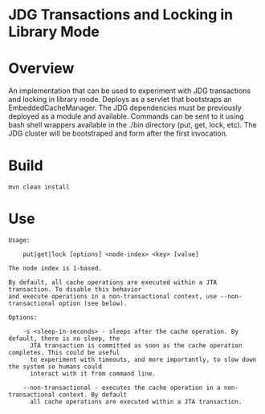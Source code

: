 # JDG Transactions and Locking in Library Mode

# Overview

An implementation that can be used to experiment with JDG transactions and locking in library mode.
Deploys as a servlet that bootstraps an EmbeddedCacheManager. The JDG dependencies must be previously
deployed as a module and available. Commands can be sent to it using bash shell wrappers available
in the ./bin directory (put, get, lock, etc). The JDG cluster will be bootstraped and form after the 
first invocation.


# Build

```
mvn clean install
```

# Use

````
Usage:

    put|get|lock [options] <node-index> <key> [value]

The node index is 1-based.

By default, all cache operations are executed within a JTA transaction. To disable this behavior
and execute operations in a non-transactional context, use --non-transactional option (see below).

Options:

    -s <sleep-in-seconds> - sleeps after the cache operation. By default, there is no sleep, the
      JTA transaction is committed as soon as the cache operation completes. This could be useful
      to experiment with timeouts, and more importantly, to slow down the system so humans could
      interact with it from command line.

    --non-transactional - executes the cache operation in a non-transactional context. By default
      all cache operations are executed within a JTA transaction.

````


